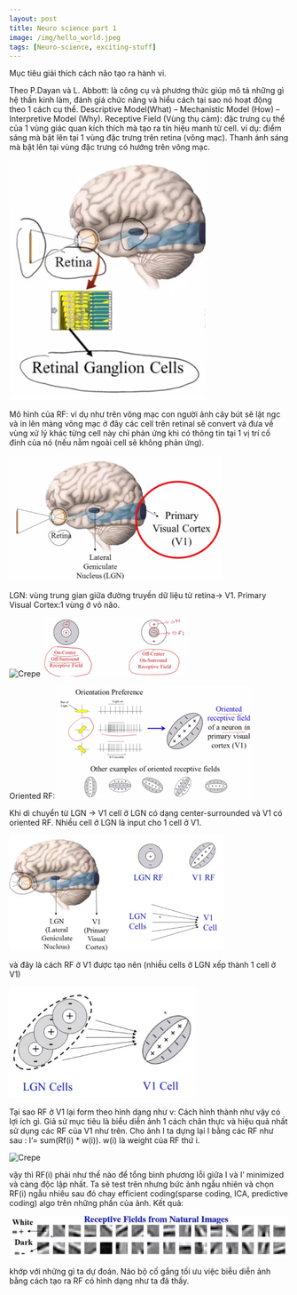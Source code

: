 ```yaml
---
layout: post
title: Neuro science part 1
image: /img/hello_world.jpeg
tags: [Neuro-science, exciting-stuff]
---
```



Mục tiêu giải thích cách não tạo ra hành vi.

Theo P.Dayan và L. Abbott: là công cụ và phương thức giúp mô tả những gì hệ thần kinh làm, đánh giá chức năng và hiểu cách tại sao nó hoạt động theo 1 cách cụ thể.
Descriptive Model(What) – Mechanistic Model (How) – Interpretive Model (Why).
Receptive Field (Vùng thụ cảm): đặc trưng cụ thể của 1 vùng giác quan kích thích mà tạo ra tín hiệu manh từ cell.
ví dụ: điểm sáng mà bật lên tại 1 vùng đặc trưng trên retina (võng mạc).
Thanh ánh sáng mà bật lên tại vùng đặc trưng có hướng trên võng mạc.

![Crepe](/img/neuro-science-1/retina-1.jpg)

Mô hình của RF: ví dụ như trên võng mạc con người ảnh cây bút sẽ lật ngc và in lên màng võng mạc ở đây các cell trên retinal sẽ convert và đưa về vùng xử lý khác từng cell này chỉ phản ứng khi có thông tin tại 1 vị trí cố đinh của nó (nếu nằm ngoài cell sẽ không phản ứng).

![Crepe](/img/neuro-science-1/retina-2.jpg)

LGN: vùng trung gian giữa đường truyền dữ liệu từ retina-> V1.
Primary Visual Cortex:1 vùng ở vỏ não.

![Crepe](/img/neuro-science-1/retina-3.jpg)
![Crepe](/img/neuro-science-1/retina-4.jpg)

Oriented RF:
![Crepe](/img/neuro-science-1/retina-5.jpg)

Khi di chuyển từ LGN -> V1 cell ở LGN có dạng center-surrounded và V1 có oriented RF.
Nhiều cell ở LGN là input cho 1 cell ở V1.

![Crepe](/img/neuro-science-1/retina-6.jpg)

và đây là cách RF ở V1 được tạo nên (nhiều cells ở LGN xếp thành 1 cell ở V1)

![Crepe](/img/neuro-science-1/retina-7.jpg)

Tại sao RF ở V1 lại form theo hình dạng như v:
Cách hình thành như vậy có lợi ích gì.
Giả sử mục tiêu là biểu diễn ảnh 1 cách chân thực và hiệu quả nhất sử dụng các RF của V1 như trên.  Cho ảnh I ta dựng lại I bằng các RF như sau : I’= sum(Rf(i) * w(i)). w(i) là weight của RF thứ i.

![Crepe](/img/neuro-science-1/retina-8.jpg)

vậy thì RF(i) phải như thế nào để tổng bình phương lỗi  giữa I và I’ minimized và càng độc lập nhất.
Ta sẽ test trên nhưng bức ảnh ngẫu nhiên và chọn RF(i) ngẫu nhiêu sau đó chay efficient coding(sparse coding, ICA, predictive coding) algo trên những phần của ảnh.
Kết quả:

![Crepe](/img/neuro-science-1/retina-9.jpg)

khớp với những gì ta dự đoán. Não bộ cố gắng tối ưu việc biễu diễn ảnh bằng cách tạo ra RF có hình dạng như ta đã thấy.